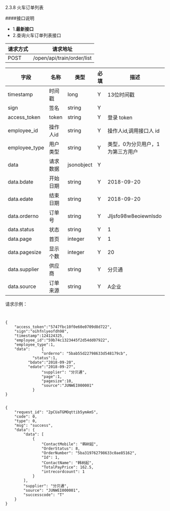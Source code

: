 2.3.8 火车订单列表

####接口说明
- 1.**最新接口**
- 2.查询火车订单列表接口


请求方式|请求地址
----|---
POST|/open/api/train/order/list


字段|名称|类型|必填|描述
-----|-----|----|----|----
timestamp|时间戳 |long |Y|13位时间戳
sign|签名 |string |Y|
access_token|token | string |Y|登录 token
employee_id| 操作人id|string |Y|操作人id,调用接口人 id
employee_type| 用户类型|string|Y|类型，0为分贝用户，1为第三方用户
data |请求数据| jsonobject |Y|
data.bdate|开始日期|string  |Y|2018-09-20
data.edate| 结束日期|string |Y|2018-09-20
data.orderno| 订单号|string |Y|Jljsfo98w8eoiewnlsdo
data.status| 状态|string |Y|1
data.page| 首页|integer |Y|1
data.pagesize| 显示个数|integer |Y|20
data.supplier| 供应商|string |Y|分贝通
data.source| 订单来源|string |Y|A企业




请求示例：

```


{
	"access_token":"5747fbc10f0e60e0709d8d722",
	"sign":"oihfnlyeofdh98",
	"timestamp":124124325,
	"employee_id":"59b74c1323445f2d54dd07922",
	"employee_type":1,
	"data":     {
                "orderno": "5bab55d22798633d548179cb",
            "status":1,
          "bdate":"2018-09-20",
          "edate":"2018-09-27",
                "supplier": "分贝通",
                "page":1,
                "pagesize":10,
                "source":"JUNWEI000001"
            }
}


```






```
{
    "request_id": "2pCUaTGMOqttib5ymAmS",
    "code": 0,
    "type": 0,
    "msg": "success",
    "data": {
        "data": [
            {
                "ContactMobile": "韩树起",
                "OrderStatus": 8,
                "OrderNumber": "5ba319762798633c0ae85162",
                "Id": 1,
                "ContactName": "韩树起",
                "TotalPayPrice": 162.5,
                "intrecordcount": 1
            }
        ],
        "supplier": "分贝通",
        "source": "JUNWEI000001",
        "successcode": "T"
    }
}


```

